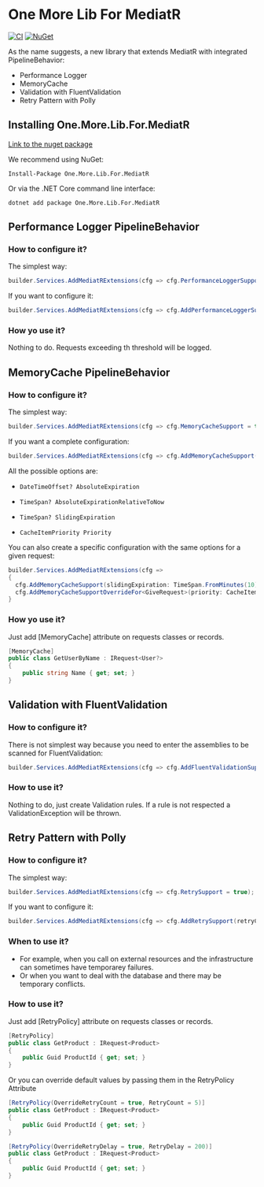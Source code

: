 
One More Lib For MediatR
========================
[![CI](https://github.com/pascal-libaud/One.More.Lib.For.MediatR/actions/workflows/ci.yml/badge.svg)](https://github.com/pascal-libaud/One.More.Lib.For.MediatR/actions/workflows/ci.yml) [![NuGet](https://img.shields.io/nuget/v/One.More.Lib.For.MediatR.svg)](https://www.nuget.org/packages/One.More.Lib.For.MediatR/)

As the name suggests, a new library that extends MediatR with integrated PipelineBehavior:
- Performance Logger
- MemoryCache
- Validation with FluentValidation
- Retry Pattern with Polly

## Installing One.More.Lib.For.MediatR

[Link to the nuget package](https://www.nuget.org/packages/One.More.Lib.For.MediatR/ "nuget package")

We recommend using NuGet:
```
Install-Package One.More.Lib.For.MediatR
```
Or via the .NET Core command line interface:
```
dotnet add package One.More.Lib.For.MediatR
```

## Performance Logger PipelineBehavior

### How to configure it?

The simplest way:
```csharp
builder.Services.AddMediatRExtensions(cfg => cfg.PerformanceLoggerSupport = true);
```

If you want to configure it:
```csharp
builder.Services.AddMediatRExtensions(cfg => cfg.AddPerformanceLoggerSupport(500));
```

### How yo use it?
Nothing to do. Requests exceeding th threshold will be logged.

##  MemoryCache PipelineBehavior

### How to configure it?

The simplest way:
```csharp
builder.Services.AddMediatRExtensions(cfg => cfg.MemoryCacheSupport = true);
```

If you want a complete configuration:
```csharp
builder.Services.AddMediatRExtensions(cfg => cfg.AddMemoryCacheSupport(slidingExpiration: TimeSpan.FromMinutes(10), priority: CacheItemPriority.Low));
```
All the possible options are:

 -     DateTimeOffset? AbsoluteExpiration
 -     TimeSpan? AbsoluteExpirationRelativeToNow
 -     TimeSpan? SlidingExpiration
 -     CacheItemPriority Priority

You can also create a specific configuration with the same options for a given request:
```csharp
builder.Services.AddMediatRExtensions(cfg =>
{
  cfg.AddMemoryCacheSupport(slidingExpiration: TimeSpan.FromMinutes(10), priority: CacheItemPriority.Low);
  cfg.AddMemoryCacheSupportOverrideFor<GiveRequest>(priority: CacheItemPriority.High);
}
```

### How yo use it?

Just add [MemoryCache] attribute on requests classes or records.

```csharp
[MemoryCache]
public class GetUserByName : IRequest<User?>
{
    public string Name { get; set; }
}
```

##  Validation with FluentValidation

### How to configure it?

There is not simplest way because you need to enter the assemblies to be scanned for FluentValidation:
```csharp
builder.Services.AddMediatRExtensions(cfg => cfg.AddFluentValidationSupport(new[] { typeof(Program).Assembly }));
```

### How to use it?
Nothing to do, just create Validation rules. If a rule is not respected a ValidationException will be thrown.

## Retry Pattern with Polly

### How to configure it?

The simplest way:
```csharp
builder.Services.AddMediatRExtensions(cfg => cfg.RetrySupport = true);
```

If you want to configure it:
```csharp
builder.Services.AddMediatRExtensions(cfg => cfg.AddRetrySupport(retryCount: 3, retryDelay: 100));
```
### When to use it?

 - For example, when you call on external resources and the infrastructure can sometimes have temporarey failures.
 - Or when you want to deal with the database and there may be temporary conflicts.

### How to use it?

Just add [RetryPolicy] attribute on requests classes or records.

```csharp
[RetryPolicy]
public class GetProduct : IRequest<Product>
{
    public Guid ProductId { get; set; }
}
```
Or you can override default values by passing them in the RetryPolicy Attribute

```csharp
[RetryPolicy(OverrideRetryCount = true, RetryCount = 5)]
public class GetProduct : IRequest<Product>
{
    public Guid ProductId { get; set; }
}
```

```csharp
[RetryPolicy(OverrideRetryDelay = true, RetryDelay = 200)]
public class GetProduct : IRequest<Product>
{
    public Guid ProductId { get; set; }
}
```
